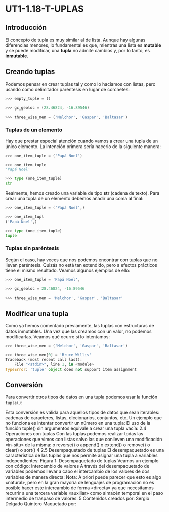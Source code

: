 # UT1-1.18-T-UPLAS

## Introducción

El concepto de tupla es muy similar al de lista. Aunque hay algunas diferencias menores, lo fundamental es que, mientras una lista es **mutable** y se puede modificar, una **tupla** no admite cambios y, por lo tanto, es **inmutable.**

## Creando tuplas

Podemos pensar en crear tuplas tal y como lo hacíamos con listas, pero usando como delimitador paréntesis en lugar de corchetes:

```python
>>> empty_tuple = ()

>>> gc_geoloc = (28.46824, -16.89546)

>>> three_wise_men = ('Melchor', 'Gaspar', 'Baltasar')
```

### Tuplas de un elemento

Hay que prestar especial atención cuando vamos a crear una tupla de un único elemento. La intención primera sería hacerlo de la siguiente manera:

```python
>>> one_item_tuple = ('Papá Noel')

>>> one_item_tuple
'Papá Noel'

>>> type (one_item_tuple)
str
```



Realmente, hemos creado una variable de tipo **str** (cadena de texto). Para crear una tupla de un elemento debemos añadir una coma al final:



```python
>>> one_item_tuple = ('Papá Noel',)

>>> one_item_tupl
('Papá Noel',)

>>> type (one_item_tuple)
tuple
```



### Tuplas sin paréntesis
Según el caso, hay veces que nos podemos encontrar con tuplas que no llevan paréntesis. Quizás no está tan extendido, pero a efectos prácticos tiene el mismo resultado. Veamos algunos ejemplos de ello:



```python
>>> one_item_tuple = 'Papá Noel',

>>> gc_geoloc = 28.46824, -16.89546

>>> three_wise_men = 'Melchor', 'Gaspar', 'Baltasar'
```



## Modificar una tupla

Como ya hemos comentado previamente, las tuplas con estructuras de datos inmutables. Una vez que las creamos con un valor, no podemos modificarlas. Veamos qué ocurre si lo intentamos:

```python
>>> three_wise_men = ('Melchor', 'Gaspar', 'Baltasar')

>>> three_wise_men[0] = 'Bruce Willis'
Traceback (most recent call last):
    File "<stdin>", line 1, in <module>
TypeError: 'tuple' object does not support item assignment
```



## Conversión
Para convertir otros tipos de datos en una tupla podemos usar la función `tuple()`:



Esta conversión es válida para aquellos tipos de datos que sean iterables: cadenas de caracteres, listas, diccionarios, conjuntos, etc. Un ejemplo que no funciona es intentar convertir un número en una tupla:
El uso de la función tuple() sin argumentos equivale a crear una tupla vacía:
2.4 Operaciones con tuplas
Con las tuplas podemos realizar todas las operaciones que vimos con listas salvo las que conlleven una modificación «in-situ» de la misma:
o reverse()
o append()
o extend()
o remove()
o clear()
o sort()
4
2.5 Desempaquetado de tuplas
El desempaquetado es una característica de las tuplas que nos permite asignar una tupla a variables independientes:
Figura 1: Desempaquetado de tuplas
Veamos un ejemplo con código:
Intercambio de valores
A través del desempaquetado de variables podemos llevar a cabo el intercambio de los valores de dos variables de manera directa:
Nota: A priori puede parecer que esto es algo «natural», pero en la gran mayoría de lenguajes de programación no es posible hacer este intercambio de forma «directa» ya que necesitamos recurrir a una tercera variable «auxiliar» como almacén temporal en el paso intermedio de traspaso de valores.
5
Contenidos creados por: Sergio Delgado Quintero
Maquetado por:
